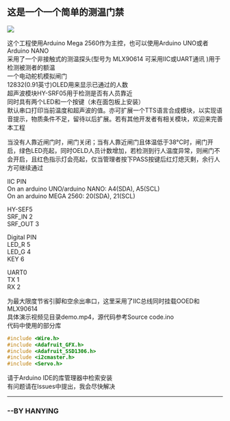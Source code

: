 ## 这是一个一个简单的测温门禁

![](https://github.com/HYMANKAI/Access-control-system/blob/main/Overall%20picture.jpg)

这个工程使用Arduino Mega 2560作为主控，也可以使用Arduino UNO或者Arduino NANO  
采用了一个非接触式的测温探头(型号为 MLX90614 可采用IIC或UART通讯 )用于检测被测者的额温  
一个电动舵机模拟闸门  
12832(0.91英寸)OLED用来显示已通过的人数  
超声波模块HY-SRF05用于检测是否有人员靠近  
同时具有两个LED和一个按键（未在面包板上安装）  
默认串口打印当前温度和超声波的值。亦可扩展一个TTS语言合成模块，以实现语音提示，物质条件不足，留待以后扩展。若有其他开发者有相关模块，欢迎来完善本工程    

当没有人靠近闸门时，闸门关闭；当有人靠近闸门且体温低于38°C时，闸门开启，绿色LED亮起，同时OELD人员计数增加，若检测到行人温度异常，则闸门不会开启，且红色指示灯会亮起，仅当管理者按下PASS按键后红灯熄灭剩，余行人方可继续通过  

IIC PIN  
On an arduino UNO/arduino NANO:       A4(SDA), A5(SCL)  
On an arduino MEGA 2560: 20(SDA), 21(SCL)  

HY-SEF5  
SRF_IN   2  
SRF_OUT  3  

Digital PIN  
LED_R 5  
LED_G 4  
KEY   6  

UART0  
TX 1  
RX 2  

为最大限度节省引脚和空余出串口，这里采用了IIC总线同时挂载OOED和MLX90614  
具体演示视频见目录demo.mp4，源代码参考Source code.ino  
代码中使用的部分库  
```c
#include <Wire.h>
#include <Adafruit_GFX.h>
#include <Adafruit_SSD1306.h> 
#include <i2cmaster.h>
#include <Servo.h>
```
请于Arduino IDE的库管理器中检索安装  
有问题请在Issues中提出，我会尽快解决

---
### --BY HANYING
